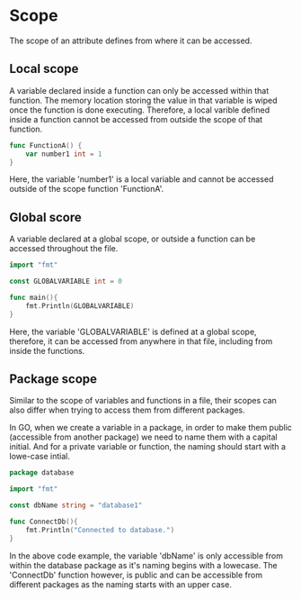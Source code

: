 # Scope

The scope of an attribute defines from where it can be accessed.

## Local scope

A variable declared inside a function can only be accessed within that function.
The memory location storing the value in that variable is wiped once the function is done executing.
Therefore, a local varible defined inside a function cannot be accessed from outside the scope of that function.

```go
func FunctionA() {
    var number1 int = 1
}
```

Here, the variable 'number1' is a local variable and cannot be accessed outside of the scope function 'FunctionA'.

## Global score

A variable declared at a global scope, or outside a function can be accessed throughout the file.

```go
import "fmt"

const GLOBALVARIABLE int = 0

func main(){
    fmt.Println(GLOBALVARIABLE)
}
```

Here, the variable 'GLOBALVARIABLE' is defined at a global scope, therefore, it can be accessed from anywhere in that file, including from inside the functions.

## Package scope

Similar to the scope of variables and functions in a file, their scopes can also differ when trying to access them from different packages.

In GO, when we create a variable in a package, in order to make them public (accessible from another package) we need to name them with a capital initial. And for a private variable or function, the naming should start with a lowe-case intial.

```go
package database

import "fmt"

const dbName string = "database1"

func ConnectDb(){
    fmt.Println("Connected to database.")
}
```

In the above code example, the variable 'dbName' is only accessible from within the database package as it's naming begins with a lowecase.
The 'ConnectDb' function however, is public and can be accessible from different packages as the naming starts with an upper case.

